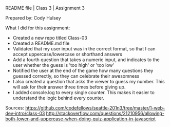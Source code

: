 README file | Class 3 | Assignment 3

Prepared by: Cody Hulsey

What I did for this assignment:
- Created a new repo titled Class-03
- Created a README.md file
- Validated that my user input was in the correct format, so that I can accept uppercase/lowercase or shorthand answers
- Add a fourth question that takes a numeric input, and indicates to the user whether the guess is 'too high' or 'too low'
- Notified the user at the end of the game how many questions they guessed correctly, so they can celebrate their awesomness
- I also created a question that asks the viewer to guess my number. This will ask for their answer three times before giving up.
- I added console.log to every single counter. This makes it easier to understand the logic behind every counter. 

Sources:
https://github.com/codefellows/seattle-201n3/tree/master/1-web-dev-intro/class-03
http://stackoverflow.com/questions/21210956/allowing-both-lower-and-uppercase-when-doing-quiz-application-in-javascript
